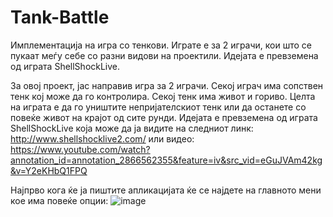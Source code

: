 # Tank-Battle

Имплементација на игра со тенкови. Играте е за 2 играчи, кои што се пукаат меѓу себе со разни видови на проектили. Идејата е превземена од играта ShellShockLive.

За овој проект, јас направив игра за 2 играчи. Секој играч има сопствен тенк кој може да го контролира. Секој тенк има живот и гориво.
Целта на играта е да го уништите непријателскиот тенк или да останете со повеќе живот на крајот од сите рунди. Идејата е превземена од играта ShellShockLive која може да ја видите на следниот линк: http://www.shellshocklive2.com/ или видео: https://www.youtube.com/watch?annotation_id=annotation_2866562355&feature=iv&src_vid=eGuJVAm42kg&v=Y2eKHbQ1FPQ

Најпрво кога ќе ја пиштите апликацијата ќе се најдете на главното мени кое има повеќе опции:
![image](https://github.com/AndrejV97/Tank-Battle/tree/master/README%20-%20SLIKI/Screenshot_2.png)
